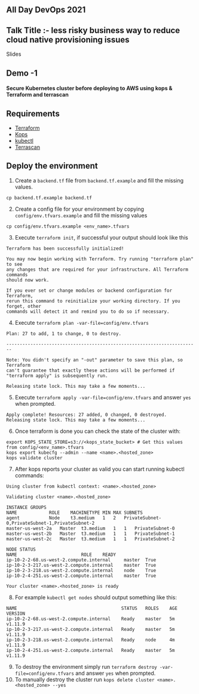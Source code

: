 ## All Day DevOps 2021 

## Talk Title :- less risky business way to reduce cloud native provisioning issues 

Slides 

## Demo -1 
#### Secure Kubernetes cluster before deploying to AWS using kops & Terraform and terrascan
## Requirements
* [Terraform](https://www.terraform.io/downloads.html)
* [Kops](https://github.com/kubernetes/kops#installing)
* [kubectl](https://kubernetes.io/docs/tasks/tools/install-kubectl/)
* [Terrascan](https://github.com/accurics/terrascan)

## Deploy the environment

1. Create a `backend.tf` file from `backend.tf.example` and fill the missing values.
```
cp backend.tf.example backend.tf
```
2. Create a config file for your environment by copying `config/env.tfvars.example` and fill the missing values
```
cp config/env.tfvars.example <env_name>.tfvars
```
3. Execute `terraform init`, if successful your output should look like this

```
Terraform has been successfully initialized!

You may now begin working with Terraform. Try running "terraform plan" to see
any changes that are required for your infrastructure. All Terraform commands
should now work.

If you ever set or change modules or backend configuration for Terraform,
rerun this command to reinitialize your working directory. If you forget, other
commands will detect it and remind you to do so if necessary.
```
4. Execute `terraform plan -var-file=config/env.tfvars`

```
Plan: 27 to add, 1 to change, 0 to destroy.

------------------------------------------------------------------------

Note: You didn't specify an "-out" parameter to save this plan, so Terraform
can't guarantee that exactly these actions will be performed if
"terraform apply" is subsequently run.

Releasing state lock. This may take a few moments...
```
5. Execute `terraform apply -var-file=config/env.tfvars` and answer `yes` when prompted.
```
Apply complete! Resources: 27 added, 0 changed, 0 destroyed.
Releasing state lock. This may take a few moments...
```
6. Once terraform is done you can check the state of the cluster with:
```
export KOPS_STATE_STORE=s3://<kops_state_bucket> # Get this values from config/<env_name>.tfvars
kops export kubecfg --admin --name <name>.<hosted_zone>
kops validate cluster
```
7. After kops reports your cluster as valid you can start running kubectl commands:

```
Using cluster from kubectl context: <name>.<hosted_zone>

Validating cluster <name>.<hosted_zone>

INSTANCE GROUPS
NAME			ROLE	MACHINETYPE	MIN	MAX	SUBNETS
agent			Node	t3.medium	1	2	PrivateSubnet-0,PrivateSubnet-1,PrivateSubnet-2
master-us-west-2a	Master	t3.medium	1	1	PrivateSubnet-0
master-us-west-2b	Master	t3.medium	1	1	PrivateSubnet-1
master-us-west-2c	Master	t3.medium	1	1	PrivateSubnet-2

NODE STATUS
NAME						ROLE	READY
ip-10-2-2-68.us-west-2.compute.internal		master	True
ip-10-2-3-217.us-west-2.compute.internal	master	True
ip-10-2-3-218.us-west-2.compute.internal	node	True
ip-10-2-4-251.us-west-2.compute.internal	master	True

Your cluster <name>.<hosted_zone> is ready
```
8. For example `kubectl get nodes` should output something like this:
```
NAME                                       STATUS   ROLES    AGE   VERSION
ip-10-2-2-68.us-west-2.compute.internal    Ready    master   5m    v1.11.9
ip-10-2-3-217.us-west-2.compute.internal   Ready    master   5m    v1.11.9
ip-10-2-3-218.us-west-2.compute.internal   Ready    node     4m    v1.11.9
ip-10-2-4-251.us-west-2.compute.internal   Ready    master   5m    v1.11.9
```
9. To destroy the environment simply run `terraform destroy -var-file=config/env.tfvars` and answer `yes` when prompted.
10. To manually destroy the cluster run `kops delete cluster <name>.<hosted_zone> --yes`
